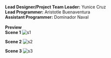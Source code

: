 **Lead Designer/Project Team Leader:** Yunice Cruz <br />
**Lead Programmer:** Aristotle Buenaventura <br />
**Assistant Programmer:** Dominador Naval <br /> <br />
****Preview**** <br />
**Scene 1**
![s1](https://github.com/aristotleBuenaventura/FloodReady/assets/79913411/fc3e416f-5410-4e4f-8754-4f48e47b3aa6)

**Scene 2**
![s2](https://github.com/aristotleBuenaventura/FloodReady/assets/79913411/b1a28683-dd77-40eb-a9dc-d22a6a46ab40)

**Scene 3**
![s3](https://github.com/aristotleBuenaventura/FloodReady/assets/79913411/72d87251-cbf2-44c3-9566-6a3c1d7bf244)
